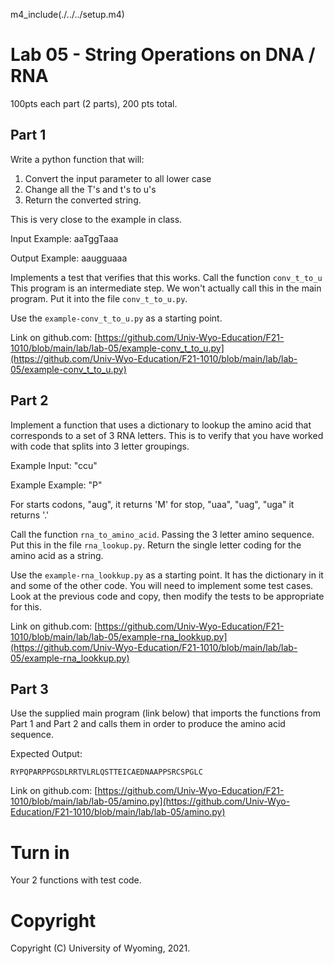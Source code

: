 

m4_include(./../../setup.m4)

# Lab 05 - String Operations on DNA / RNA

100pts each part (2 parts), 200 pts total.



## Part 1

Write a python function that will: 

1.  Convert the input parameter to all lower case
2.  Change all the T's and t's to u's
3.  Return the converted string.

This is very close to the example in class.

Input Example: aaTggTaaa

Output Example:  aaugguaaa

Implements a test that verifies that this works.  Call the function `conv_t_to_u`
This program is an intermediate step.   We won't actually call this in the main program.
Put it into the file `conv_t_to_u.py`.

Use the `example-conv_t_to_u.py` as a starting point.  

Link on github.com: [https://github.com/Univ-Wyo-Education/F21-1010/blob/main/lab/lab-05/example-conv_t_to_u.py](https://github.com/Univ-Wyo-Education/F21-1010/blob/main/lab/lab-05/example-conv_t_to_u.py)


## Part 2

Implement a function that uses a dictionary to lookup the amino acid
that corresponds to a set of 3 RNA letters. 
This is to
verify that you have worked with code that splits into 3 letter 
groupings.

Example Input: "ccu" 

Example Example: "P"

For starts codons, "aug",  it returns 'M' for stop, "uaa", "uag", "uga" it returns '.'

Call the function `rna_to_amino_acid`.  Passing the 3 letter amino sequence.
Put this in the file `rna_lookup.py`.
Return the single letter coding for the amino acid as a string.

Use the `example-rna_lookkup.py` as a starting point.    It has the dictionary in it
and some of the other code.  You will need to implement some test cases.  Look at
the previous code and copy, then modify the tests to be appropriate for this.

Link on github.com: [https://github.com/Univ-Wyo-Education/F21-1010/blob/main/lab/lab-05/example-rna_lookkup.py](https://github.com/Univ-Wyo-Education/F21-1010/blob/main/lab/lab-05/example-rna_lookkup.py)





## Part 3

Use the supplied main program (link below) that imports the functions from Part 1 and Part 2 and
calls them in order to produce the amino acid sequence.

Expected Output:

```
RYPQPARPPGSDLRRTVLRLQSTTEICAEDNAAPPSRCSPGLC
```

Link on github.com: [https://github.com/Univ-Wyo-Education/F21-1010/blob/main/lab/lab-05/amino.py](https://github.com/Univ-Wyo-Education/F21-1010/blob/main/lab/lab-05/amino.py)




# Turn in

Your 2 functions with test code.















# Copyright

Copyright (C) University of Wyoming, 2021.

